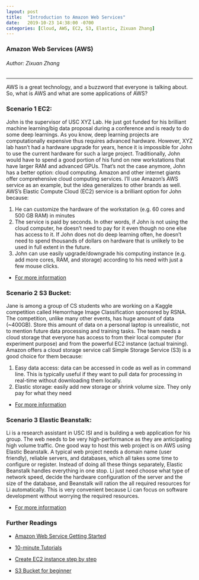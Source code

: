 ```yaml
---
layout: post
title:  "Introduction to Amazon Web Services"
date:   2019-10-23 14:38:00 -0700
categories: [Cloud, AWS, EC2, S3, Elastic, Zixuan Zhang]
---
```


### Amazon Web Services (AWS)
###### Author: Zixuan Zhang
---------------------------------------------------
AWS is a great technology, and a buzzword that everyone is talking about. So, what is AWS and what are some applications of AWS?

### Scenario 1 EC2:  
John is the supervisor of USC XYZ Lab. He just got funded for his brilliant machine learning/big data proposal during a conference and is ready to do some deep learnings. As you know, deep learning projects are computationally expensive thus requires advanced hardware. However, XYZ lab hasn’t had a hardware upgrade for years, hence it is impossible for John to use the current hardware for such a large project. Traditionally, John would have to spend a good portion of his fund on new workstations that have larger RAM and advanced GPUs. That’s not the case anymore, John has a better option: cloud computing.
Amazon and other internet giants offer comprehensive cloud computing services. I’ll use Amazon’s AWS service as an example, but the idea generalizes to other brands as well. AWS’s Elastic Compute Cloud (EC2) service is a brilliant option for John because:

1. He can customize the hardware of the workstation (e.g. 60 cores and 500 GB RAM) in
minutes
2. The service is paid by seconds. In other words, if John is not using the cloud
computer, he doesn’t need to pay for it even though no one else has access to it. If John does not do deep learning often, he doesn’t need to spend thousands of dollars on hardware that is unlikely to be used in full extent in the future.
3. John can use easily upgrade/downgrade his computing instance (e.g. add more cores, RAM, and storage) according to his need with just a few mouse clicks.

* [For more information](https://aws.amazon.com/ec2/)

### Scenario 2 S3 Bucket:
Jane is among a group of CS students who are working on a Kaggle competition called Hemorrhage Image Classification sponsored by RSNA. The competition, unlike many other events, has huge amount of data (~400GB).  Store this amount of data on a personal laptop is unrealistic, not to mention future data processing and training tasks. The team needs a cloud storage that everyone has access to from their local computer (for experiment purpose) and from the powerful EC2 instance (actual training). Amazon offers a cloud storage service call Simple Storage Service (S3) is a good choice for them because:
1. Easy data access: data can be accessed in code as well as in command line. This is typically useful if they want to pull data for processing in real-time without downloading them locally.
2. Elastic storage: easily add new storage or shrink volume size. They only pay for what they need

* [For more information](https://aws.amazon.com/s3/features/?nc=sn&loc=2)

### Scenario 3 Elastic Beanstalk:
Li is a research assistant in USC ISI and is building a web application for his group. The web needs to be very high-performance as they are anticipating high volume traffic. One good way to host this web project is on AWS using Elastic Beanstalk. A typical web project needs a domain name (user friendly), reliable servers, and databases, which all takes some time to configure or register. Instead of doing all these things separately, Elastic Beanstalk handles everything in one stop. Li just need choose what type of network speed, decide the hardware configuration of the server and the size of the database, and Beanstalk will ration the all required resources for Li automatically. This is very convenient because Li can focus on software development without worrying the required resources.

* [For more information](https://aws.amazon.com/elasticbeanstalk/?nc2=type_a)

### Further Readings
* [Amazon Web Service Getting Started](https://aws.amazon.com/getting-started/)

* [10-minute Tutorials](https://aws.amazon.com/getting-started/tutorials/)

* [Create EC2 instance step by step](https://www.youtube.com/watch?v=PHOo3Ekb_Ys)

* [S3 Bucket for beginner](https://www.youtube.com/watch?v=XGcoeEyt2UM)
